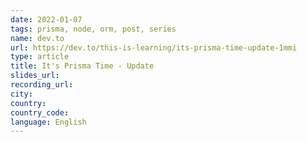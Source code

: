 ```yaml
---
date: 2022-01-07
tags: prisma, node, orm, post, series
name: dev.to
url: https://dev.to/this-is-learning/its-prisma-time-update-1mmi
type: article
title: It's Prisma Time - Update
slides_url:
recording_url:
city:
country:
country_code:
language: English
---
```

